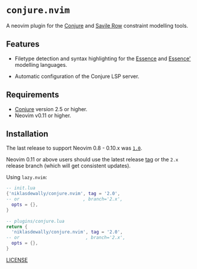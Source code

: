 # `conjure.nvim`

A neovim plugin for the [Conjure](https://github.com/conjure-cp/conjure) and [Savile Row](https://www-users.york.ac.uk/peter.nightingale/savilerow/) constraint modelling tools.

## Features 

* Filetype detection and syntax highlighting for the [Essence](https://conjure.readthedocs.io/en/latest/essence.html) and [Essence'](https://www-users.york.ac.uk/peter.nightingale/savilerow/) modelling languages.

* Automatic configuration of the Conjure LSP server.

## Requirements

* [Conjure](https://github.com/conjure-cp/conjure) version 2.5 or higher.
* Neovim v0.11 or higher. 

## Installation

The last release to support Neovim 0.8 - 0.10.x was [`1.0`](https://github.com/niklasdewally/conjure.nvim/tree/1.0).


Neovim 0.11 or above users should use the latest release [tag](https://github.com/niklasdewally/conjure.nvim/tags) or the `2.x` release branch (which will get consistent updates).

Using `lazy.nvim`:

```lua
-- init.lua
{'niklasdewally/conjure.nvim', tag = '2.0',
-- or                        , branch='2.x',
  opts = {},
}
    
-- plugins/conjure.lua
return {
  'niklasdewally/conjure.nvim', tag = '2.0',
-- or                         , branch='2.x',
  opts = {},
}
```

[LICENSE](LICENSE)
